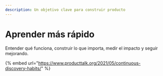 ```yaml
---
description: Un objetivo clave para construir producto
---
```


# Aprender más rápido

Entender qué funciona, construir lo que importa, medir el impacto y seguir mejorando.

{% embed url="https://www.producttalk.org/2021/05/continuous-discovery-habits/" %}
